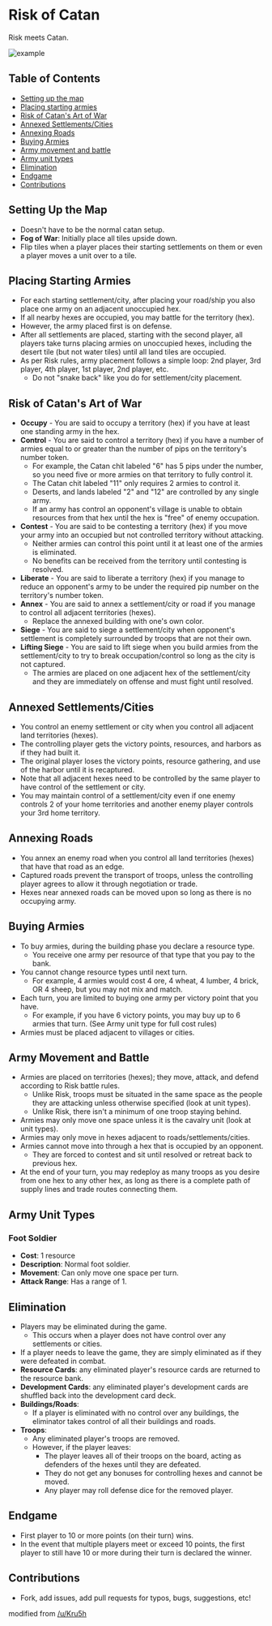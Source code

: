 Risk of Catan
===========

Risk meets Catan.

![example](example.jpg)

## Table of Contents
 - [Setting up the map](#setting-up-the-map)
 - [Placing starting armies](#placing-starting-armies)
 - [Risk of Catan's Art of War](#risk-of-catans-art-of-war)
 - [Annexed Settlements/Cities](#annexed-settlementscities)
 - [Annexing Roads](#annexing-roads)
 - [Buying Armies](#buying-armies)
 - [Army movement and battle](#army-movement-and-battle)
 - [Army unit types](#army-unit-types)
 - [Elimination](#elimination)
 - [Endgame](#endgame)
 - [Contributions](#contributions)

## Setting Up the Map ##
- Doesn't have to be the normal catan setup.
- **Fog of War**: Initially place all tiles upside down.
 - Flip tiles when a player places their starting settlements on them or even a player moves a unit over to a tile.

## Placing Starting Armies ##

- For each starting settlement/city, after placing your road/ship you also place one army on an adjacent unoccupied hex.
- If all nearby hexes are occupied, you may battle for the territory (hex).
- However, the army placed first is on defense.
- After all settlements are placed, starting with the second player, all players take turns placing armies on unoccupied hexes, including the desert tile (but not water tiles) until all land tiles are occupied.
- As per Risk rules, army placement follows a simple loop: 2nd player, 3rd player, 4th player, 1st player, 2nd player, etc.
    - Do not "snake back" like you do for settlement/city placement.

## Risk of Catan's Art of War ##

- **Occupy** - You are said to occupy a territory (hex) if you have at least one standing army in the hex.
- **Control** - You are said to control a territory (hex) if you have a number of armies equal to or greater than the number of pips on the territory's number token.
    - For example, the Catan chit labeled "6" has 5 pips under the number, so you need five or more armies on that territory to fully control it.
    - The Catan chit labeled "11" only requires 2 armies to control it.
    - Deserts, and lands labeled "2" and "12" are controlled by any single army.
    - If an army has control an opponent's village is unable to obtain resources from that hex until the hex is "free" of enemy occupation.
- **Contest** - You are said to be contesting a territory (hex) if you move your army into an occupied but not controlled territory without attacking.
    - Neither armies can control this point until it at least one of the armies is eliminated.
    - No benefits can be received from the territory until contesting is resolved.
- **Liberate** - You are said to liberate a territory (hex) if you manage to reduce an opponent's army to be under the required pip number on the territory's number token.
- **Annex** - You are said to annex a settlement/city or road if you manage to control all adjacent territories (hexes).
    - Replace the annexed building with one's own color.
- **Siege** - You are said to siege a settlement/city when opponent's settlement is completely surrounded by troops that are not their own.
- **Lifting Siege** - You are said to lift siege when you build armies from the settlement/city to try to break occupation/control so long as the city is not captured.
    - The armies are placed on one adjacent hex of the settlement/city and they are immediately on offense and must fight until resolved.

## Annexed Settlements/Cities ##

- You control an enemy settlement or city when you control all adjacent land territories (hexes).
- The controlling player gets the victory points, resources, and harbors as if they had built it.
- The original player loses the victory points, resource gathering, and use of the harbor until it is recaptured.
- Note that all adjacent hexes need to be controlled by the same player to have control of the settlement or city.
- You may maintain control of a settlement/city even if one enemy controls 2 of your home territories and another enemy player controls your 3rd home territory.

## Annexing Roads ##

- You annex an enemy road when you control all land territories (hexes) that have that road as an edge.
- Captured roads prevent the transport of troops, unless the controlling player agrees to allow it through negotiation or trade.
- Hexes near annexed roads can be moved upon so long as there is no occupying army.

## Buying Armies ##

- To buy armies, during the building phase you declare a resource type.
    - You receive one army per resource of that type that you pay to the bank.
- You cannot change resource types until next turn.
    - For example, 4 armies would cost 4 ore, 4 wheat, 4 lumber, 4 brick, OR 4 sheep, but you may not mix and match.
- Each turn, you are limited to buying one army per victory point that you have.
    - For example, if you have 6 victory points, you may buy up to 6 armies that turn. (See Army unit type for full cost rules)
- Armies must be placed adjacent to villages or cities.

## Army Movement and Battle ##

- Armies are placed on territories (hexes); they move, attack, and defend according to Risk battle rules.
    - Unlike Risk, troops must be situated in the same space as the people they are attacking unless otherwise specified (look at unit types).
    - Unlike Risk, there isn't a minimum of one troop staying behind.
- Armies may only move one space unless it is the cavalry unit (look at unit types).
- Armies may only move in hexes adjacent to roads/settlements/cities.
- Armies cannot move into through a hex that is occupied by an opponent.
    - They are forced to contest and sit until resolved or retreat back to previous hex.
- At the end of your turn, you may redeploy as many troops as you desire from one hex to any other hex, as long as there is a complete path of supply lines and trade routes connecting them.

## Army Unit Types ##

### Foot Soldier ###

- **Cost**: 1 resource
- **Description**: Normal foot soldier.
- **Movement**: Can only move one space per turn.
- **Attack Range**: Has a range of 1.

## Elimination ##

- Players may be eliminated during the game.
    - This occurs when a player does not have control over any settlements or cities.
- If a player needs to leave the game, they are simply eliminated as if they were defeated in combat.
- **Resource Cards**: any eliminated player's resource cards are returned to the resource bank.
- **Development Cards**: any eliminated player's development cards are shuffled back into the development card deck.
- **Buildings/Roads**:
    - If a player is eliminated with no control over any buildings, the eliminator takes control of all their buildings and roads.
- **Troops**:
    - Any eliminated player's troops are removed.
    - However, if the player leaves:
        - The player leaves all of their troops on the board, acting as defenders of the hexes until they are defeated.
        - They do not get any bonuses for controlling hexes and cannot be moved.
        - Any player may roll defense dice for the removed player.

## Endgame ##
- First player to 10 or more points (on their turn) wins.
- In the event that multiple players meet or exceed 10 points, the first player to still have 10 or more during their turn is declared the winner.

## Contributions ##

- Fork, add issues, add pull requests for typos, bugs, suggestions, etc!

modified from [/u/Kru5h](http://www.reddit.com/r/boardgames/comments/16kg3s/a_fun_game_my_friends_and_i_play_risk_of_catan/c7wtxkg)
